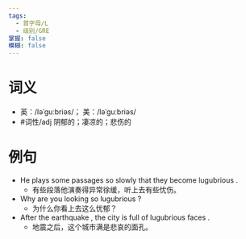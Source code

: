 ```yaml
---
tags:
  - 首字母/L
  - 级别/GRE
掌握: false
模糊: false
---
```

# 词义
- 英：/ləˈɡuːbriəs/； 美：/ləˈɡuːbriəs/
- #词性/adj  阴郁的；凄凉的；悲伤的
# 例句
- He plays some passages so slowly that they become lugubrious .
	- 有些段落他演奏得异常徐缓，听上去有些忧伤。
- Why are you looking so lugubrious ?
	- 为什么你看上去这么忧郁？
- After the earthquake , the city is full of lugubrious faces .
	- 地震之后，这个城市满是悲哀的面孔。
